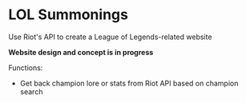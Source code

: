 # LOL Summonings

Use Riot's API to create a League of Legends-related website

**Website design and concept is in progress**

Functions:
- Get back champion lore or stats from Riot API based on champion search
